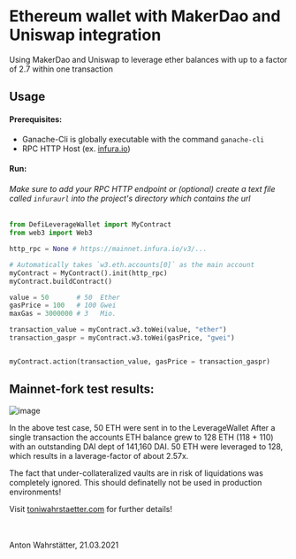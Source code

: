 # Ethereum wallet with MakerDao and Uniswap integration
Using MakerDao and Uniswap to leverage ether balances with up to a factor of 2.7 within one transaction

## Usage
#### Prerequisites: 
* Ganache-Cli is globally executable with the command `ganache-cli`
* RPC HTTP Host (ex. [infura.io](infura.io))

#### Run:
###### Make sure to add your RPC HTTP endpoint or (optional) create a text file called `infuraurl` into the project's directory which contains the url

```python
from DefiLeverageWallet import MyContract
from web3 import Web3

http_rpc = None # https://mainnet.infura.io/v3/...

# Automatically takes `w3.eth.accounts[0]` as the main account
myContract = MyContract().init(http_rpc)
myContract.buildContract()

value = 50       # 50  Ether
gasPrice = 100   # 100 Gwei
maxGas = 3000000 # 3   Mio.

transaction_value = myContract.w3.toWei(value, "ether")
transaction_gaspr = myContract.w3.toWei(gasPrice, "gwei")


myContract.action(transaction_value, gasPrice = transaction_gaspr)
```
## Mainnet-fork test results:

![image](https://user-images.githubusercontent.com/51536394/111901806-6a3c3900-8a3a-11eb-94eb-2e5af6330be1.png)

In the above test case, 50 ETH were sent in to the LeverageWallet
After a single transaction the accounts ETH balance grew to 128 ETH (118 + 110) with an outstanding DAI dept of 141,160 DAI.
50 ETH were leveraged to 128, which results in a laverage-factor of about 2.57x.

The fact that under-collateralized vaults are in risk of liquidations was completely ignored.
This should definatelly not be used in production environments!

Visit [toniwahrstaetter.com](https://toniwahrstaetter.com/) for further details!
<br/><br/><br/>

Anton Wahrstätter, 21.03.2021 
